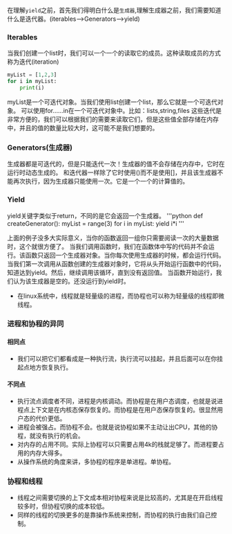 在理解`yield`之前，首先我们得明白什么是`生成器`,理解生成器之前，我们需要知道什么是迭代器。(iterables-->Generators-->yield)

### Iterables
当我们创建一个list时，我们可以一个一个的读取它的成员。这种读取成员的方式称为迭代(iteration)

```python
myList = [1,2,3]
for i in myList:
    print(i)
```

myList是一个可迭代对象。当我们使用list创建一个list，那么它就是一个可迭代对象。
可以使用for……in在一个可迭代对象中。比如：lists,string,files
这些迭代是非常方便的，我们可以根据我们的需要来读取它们，但是这些值全部存储在内存中，并且的值的数量比较大时，这可能不是我们想要的。

### Generators(生成器)
生成器都是可迭代的，但是只能迭代一次！生成器的值不会存储在内存中，它时在运行时动态生成的。
和迭代器一样除了它时使用()而不是使用[]，并且该生成器不能再次执行，因为生成器只能使用一次。它是一个一个的计算值的。

### Yield
yield关键字类似于return，不同的是它会返回一个生成器。
'''python
def createGenerator():
    myList = range(3)
    for i in myList:
        yield i*i
'''

上面的例子没多大实际意义，当你的函数返回一组你只需要阅读一次的大量数据时，这个就很方便了。
当我们调用函数时，我们在函数体中写的代码并不会运行。该函数只返回一个生成器对象。当你每次使用生成器的时候，都会运行代码。
当我们第一次调用从函数创建的生成器对象时，它将从头开始运行函数中的代码，知道达到yield。然后，继续调用该循环，直到没有返回值。
当函数开始运行，我们认为该生成器是空的。还没运行到yield时。



* 在linux系统中，线程就是轻量级的进程，而协程也可以称为轻量级的线程即微线程。

### 进程和协程的异同
#### 相同点
* 我们可以把它们都看成是一种执行流，执行流可以挂起，并且后面可以在你挂起点地方恢复执行。

#### 不同点
* 执行流点调度者不同，进程是内核调动。而协程是在用户态调度，也就是说进程点上下文是在内核态保存恢复的。而协程是在用户态保存恢复的。很显然用户态的代价更低。
* 进程会被强占。而协程不会。也就是说协程如果不主动让出CPU，其他的协程，就没有执行的机会。
* 对内存的占用不同。实际上协程可以只需要占用4k的栈就足够了。而进程要占用的内存大得多。
* 从操作系统的角度来讲，多协程的程序是单进程。单协程。

### 协程和线程
* 线程之间需要切换的上下文成本相对协程来说是比较高的，尤其是在开启线程较多时，但协程切换的成本较低。
* 同样的线程的切换更多的是靠操作系统来控制，而协程的执行由我们自己控制。